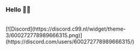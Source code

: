 ### Hello 👋🏽
 <br>
[![Discord](https://discord.c99.nl/widget/theme-3/600272778989666315.png)](https://discord.com/users/600272778989666315/)
